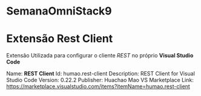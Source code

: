 # SemanaOmniStack9

# Extensão Rest Client
Extensão Utilizada para configurar o cliente *REST* no próprio **Visual Studio Code**

Name: **REST Client**
Id: humao.rest-client
Description: REST Client for Visual Studio Code
Version: 0.22.2
Publisher: Huachao Mao
VS Marketplace Link: https://marketplace.visualstudio.com/items?itemName=humao.rest-client
